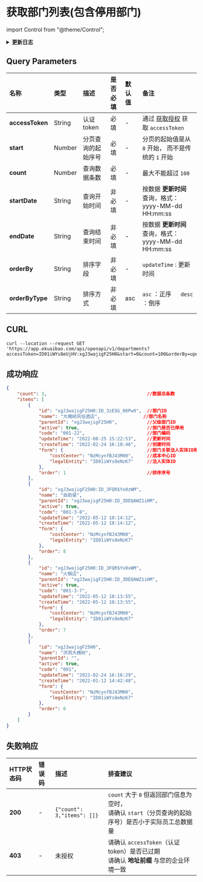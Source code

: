 # 获取部门列表(包含停用部门) 

import Control from "@theme/Control";

<Control
method="GET"
url="/api/openapi/v1/departments"
/>

<details>
  <summary><b>更新日志</b></summary>
  <div>

- [**1.11.0**](/updateLog/update-log#1110)
  - 🐞 新增了 `orderBy` 和 `orderByType` 参数，接口【**成功响应**】数据可按照 `updateTime`（更新时间）排序。
- [**1.6.0**](/updateLog/update-log#160)
  - 🐞 **成功响应** 中增加 `order`（排序序号）参数。
- [**1.1.0**](/updateLog/update-log#110)
  - 🐞 新增了 `startDate` 和 `endDate` 参数，根据 **更新时间** 过滤列表数据，并且返回值中增加 `createTime` 和 `updateTime` 参数。

</div>
</details>

## Query Parameters

| 名称 | 类型 | 描述 | 是否必填 | 默认值 | 备注 |
| :--- | :--- | :--- | :--- |:--- | :--- |
| **accessToken** | String | 认证token	    | 必填 | - | 通过 [获取授权](/docs/open-api/getting-started/auth) 获取 `accessToken` |
| **start**       | Number | 分页查询的起始序号 | 必填 | - | 分页的起始值是从 `0` 开始， 而不是传统的 `1` 开始 |
| **count**       | Number | 查询数据条数      | 必填 | - | 最大不能超过 `100` |
| **startDate**   | String | 查询开始时间 | 非必填 | - | 按数据 **更新时间** 查询，格式：yyyy-MM-dd HH:mm:ss |
| **endDate**     | String | 查询结束时间 | 非必填 | - | 按数据 **更新时间** 查询，格式：yyyy-MM-dd HH:mm:ss |
| **orderBy**     | String  | 排序字段    | 非必填 | - | `updateTime` : 更新时间 |
| **orderByType** | String  | 排序方式    | 非必填 | asc | `asc` ：正序 &emsp; `desc` ：倒序 |

## CURL
```shell
curl --location --request GET 'https://app.ekuaibao.com/api/openapi/v1/departments?accessToken=ID01iWYs8eUjHV:xgJ3wajigF25H0&start=0&count=100&orderBy=updateTime&orderByType=desc'
```

## 成功响应
```json
{
    "count": 3,                                     //数据总条数
    "items": [
        {
            "id": "xgJ3wajigF25H0:ID_3zE5G_06Pw0",  //部门ID
            "name": "大槐树风俗酒店",                //部门名称
            "parentId": "xgJ3wajigF25H0",		    //父级部门ID
            "active": true,                         //部门是否已停用
            "code": "001-22",                       //部门编码
            "updateTime": "2022-08-25 15:22:53",    //更新时间
            "createTime": "2022-02-24 16:18:46",    //创建时间
            "form": {                               //部门关联法人实体ID和成本中心ID
                "costCenter": "NzMcynfBJ43M00",     //成本中心ID
                "legalEntity": "ID01iWYs8eNzK7"     //法人实体ID
            },
            "order": 1                              //排序序号
        },
        {
            "id": "xgJ3wajigF25H0:ID_3FQR$Yx0zWM",
            "name": "自助餐",
            "parentId": "xgJ3wajigF25H0:ID_3DEQAWZ1iHM",
            "active": true,
            "code": "001-3-8",
            "updateTime": "2022-05-12 18:14:12",
            "createTime": "2022-05-12 18:14:12",
            "form": {
                "costCenter": "NzMcynfBJ43M00",
                "legalEntity": "ID01iWYs8eNzK7"
            },
            "order": 8
        },
        {
            "id": "xgJ3wajigF25H0:ID_3FQR$Yx0xWM",
            "name": "火锅店",
            "parentId": "xgJ3wajigF25H0:ID_3DEQAWZ1iHM",
            "active": true,
            "code": "001-3-7",
            "updateTime": "2022-05-12 18:13:55",
            "createTime": "2022-05-12 18:13:55",
            "form": {
                "costCenter": "NzMcynfBJ43M00",
                "legalEntity": "ID01iWYs8eNzK7"
            },
            "order": 7
        },
        {
            "id": "xgJ3wajigF25H0",
            "name": "洪洞大槐树",
            "parentId": "",
            "active": true,
            "code": "001",
            "updateTime": "2022-02-24 16:16:29",
            "createTime": "2022-01-12 14:42:48",
            "form": {
                "costCenter": "NzMcynfBJ43M00",
                "legalEntity": "ID01iWYs8eNzK7"
            },
            "order": 0
        }
    ]
}
```

## 失败响应
| HTTP状态码 | 错误码 | 描述 | 排查建议 |
| :--- | :--- | :--- | :--- |
| **200** | - | `{"count": 3,"items": []}` | `count` 大于 `0` 但返回部门信息为空时，<br/>请确认 `start`（分页查询的起始序号）是否小于实际员工总数据量 |
| **403** | - | 未授权 | 请确认 `accessToken`（认证token）是否已过期<br/>请确认 **地址前缀** 与您的企业环境一致 | 

